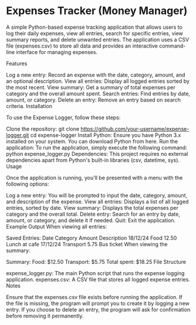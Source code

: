 # Expenses Tracker (Money Manager)

A simple Python-based expense tracking application that allows users to log their daily expenses, view all entries, search for specific entries, view summary reports, and delete unwanted entries. The application uses a CSV file (expenses.csv) to store all data and provides an interactive command-line interface for managing expenses.

Features

Log a new entry: Record an expense with the date, category, amount, and an optional description.
View all entries: Display all logged entries sorted by the most recent.
View summary: Get a summary of total expenses per category and the overall amount spent.
Search entries: Find entries by date, amount, or category.
Delete an entry: Remove an entry based on search criteria.
Installation

To use the Expense Logger, follow these steps:

Clone the repository:
git clone https://github.com/your-username/expense-logger.git
cd expense-logger
Install Python: Ensure you have Python 3.x installed on your system. You can download Python from here.
Run the application: To run the application, simply execute the following command:
python expense_logger.py
Dependencies: This project requires no external dependencies apart from Python's built-in libraries (csv, datetime, sys).
Usage

Once the application is running, you'll be presented with a menu with the following options:

Log a new entry: You will be prompted to input the date, category, amount, and description of the expense.
View all entries: Displays a list of all logged entries, sorted by date.
View summary: Displays the total expenses per category and the overall total.
Delete entry: Search for an entry by date, amount, or category, and delete it if needed.
Quit: Exit the application.
Example Output
When viewing all entries:

Saved Entries:
Date            Category        Amount    Description
18/12/24        Food            12.50     Lunch at cafe
17/12/24        Transport       5.75      Bus ticket
When viewing the summary:

Summary:
Food: $12.50
Transport: $5.75
Total spent: $18.25
File Structure

expense_logger.py: The main Python script that runs the expense logging application.
expenses.csv: A CSV file that stores all logged expense entries.
Notes

Ensure that the expenses.csv file exists before running the application. If the file is missing, the program will prompt you to create it by logging a new entry.
If you choose to delete an entry, the program will ask for confirmation before removing it permanently.
